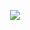 <p align="center">
 <img align="center" src="https://readme-typing-svg.herokuapp.com?size=25&color=ffff00&lines=++++Hola!%7C">
</p>
